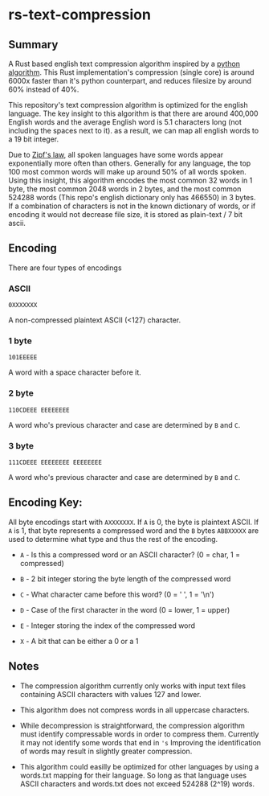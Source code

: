 # rs-text-compression

## Summary

A Rust based english text compression algorithm inspired by a [python algorithm](https://github.com/sloganking/text-compression). This Rust implementation's compression (single core) is around 6000x faster than it's python counterpart, and reduces filesize by around 60% instead of 40%.

This repository's text compression algorithm is optimized for the english language. The key insight to this algorithm is that there are around 400,000 English words and the average English word is 5.1 characters long (not including the spaces next to it). as a result, we can map all english words to a 19 bit integer.

Due to [Zipf's law](https://en.wikipedia.org/wiki/Zipf%27s_law), all spoken languages have some words appear exponentially more often than others. Generally for any language, the top 100 most common words will make up around 50% of all words spoken. Using this insight, this algorithm encodes the most common 32 words in 1 byte, the most common 2048 words in 2 bytes, and the most common 524288 words (This repo's english dictionary only has 466550) in 3 bytes. If a combination of characters is not in the known dictionary of words, or if encoding it would not decrease file size, it is stored as plain-text / 7 bit ascii.

## Encoding

There are four types of encodings

### ASCII
``0XXXXXXX``

A non-compressed plaintext ASCII (<127) character.

### 1 byte
``101EEEEE``

A word with a space character before it.

### 2 byte
``110CDEEE EEEEEEEE``

A word who's previous character and case are determined by ``B`` and ``C``.

### 3 byte
``111CDEEE EEEEEEEE EEEEEEEE``

A word who's previous character and case are determined by ``B`` and ``C``.

## Encoding Key:

All byte encodings start with ``AXXXXXXX``. If ``A`` is 0, the byte is plaintext ASCII. If ``A`` is 1, that byte represents a compressed word and the ``B`` bytes ``ABBXXXXX`` are used to determine what type and thus the rest of the encoding.

- ``A`` - Is this a compressed word or an ASCII character? (0 = char, 1 = compressed)

- ``B`` - 2 bit integer storing the byte length of the compressed word

- ``C`` - What character came before this word? (0 = ' ', 1 = '\n')

- ``D`` - Case of the first character in the word (0 = lower, 1 = upper)

- ``E`` - Integer storing the index of the compressed word

- ``X`` - A bit that can be either a 0 or a 1

## Notes

- The compression algorithm currently only works with input text files containing ASCII characters with values 127 and lower.

- This algorithm does not compress words in all uppercase characters.

- While decompression is straightforward, the compression algorithm must identify compressable words in order to compress them. Currently it may not identify some words that end in ``'s`` Improving the identification of words may result in slightly greater compression.

- This algorithm could easilly be optimized for other languages by using a words.txt mapping for their language. So long as that language uses ASCII characters and words.txt does not exceed 524288 (2^19) words.
